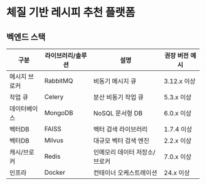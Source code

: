 # 체질 기반 레시피 추천 플랫폼

## 벡엔드 스택
| 구분 | 라이브러리/솔루션 | 설명 | 권장 버전 예시 |
|--------------|------------------|-----------------------------|---------------------|
| 메시지 브로커 | RabbitMQ | 비동기 메시지 큐 | 3.12.x 이상 |
| 작업 큐 | Celery | 분산 비동기 작업 큐 | 5.3.x 이상 |
| 데이터베이스 | MongoDB | NoSQL 문서형 DB | 6.0.x 이상 |
| 벡터DB | FAISS | 벡터 검색 라이브러리 | 1.7.4 이상 |
| 벡터DB | Milvus | 대규모 벡터 검색 엔진 | 2.2.x 이상 |
| 캐시/브로커 | Redis | 인메모리 데이터 저장소/브로커 | 7.0.x 이상 |
| 인프라 | Docker | 컨테이너 오케스트레이션 | 24.x 이상 |